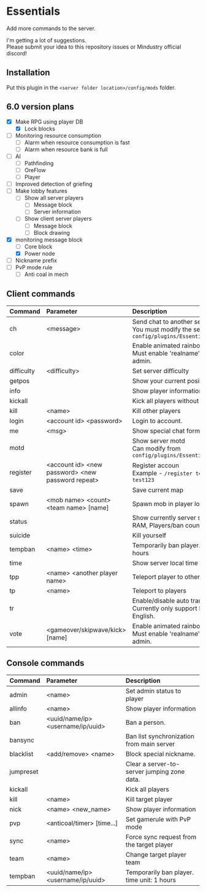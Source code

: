 # Essentials
Add more commands to the server.  

I'm getting a lot of suggestions.  
Please submit your idea to this repository issues or Mindustry official discord!

## Installation

Put this plugin in the ``<server folder location>/config/mods`` folder.

## 6.0 version plans
- [x] Make RPG using player DB
  - [x] Lock blocks
- [ ] Monitoring resource consumption
  - [ ] Alarm when resource consumption is fast
  - [ ] Alarm when resource bank is full
- [ ] AI
  - [ ] Pathfinding
  - [ ] OreFlow
  - [ ] Player
- [ ] Improved detection of griefing
- [ ] Make lobby features
  - [ ] Show all server players
    - [ ] Message block
    - [ ] Server information
  - [ ] Show client server players
    - [ ] Message block
    - [ ] Block drawing
- [x] monitoring message block
  - [ ] Core block
  - [x] Power node
- [ ] Nickname prefix
- [ ] PvP mode rule
  - [ ] Anti coal in mech

## Client commands

| Command | Parameter | Description |
|:---|:---|:--- |
| ch | &lt;message&gt; | Send chat to another server () <br> You must modify the settings in ``config/plugins/Essentials/config.txt`` |
| color |  | Enable animated rainbow nickname. <br> Must enable 'realname' and can use admin. |
| difficulty | &lt;difficulty&gt; | Set server difficulty |
| getpos |  | Show your current position position |
| info |  | Show player information |
| kickall |  | Kick all players without you. |
| kill | &lt;name&gt; | Kill other players |
| login | &lt;account id&gt; &lt;password&gt; | Login to account. |
| me | &lt;msg&gt; | Show special chat format |
| motd |  | Show server motd <br> Can modify from ``config/plugins/Essentials/motd.txt`` |
| register | &lt;account id&gt; &lt;new password&gt; &lt;new password repeat&gt; | Register accoun<br>Example - ``/register test test123 test123`` |
| save |  | Save current map |
| spawn | &lt;mob name&gt; &lt;count&gt; &lt;team name&gt; [name] | Spawn mob in player location |
| status |  | Show currently server status (TPS, RAM, Players/ban count) |
| suicide |  | Kill yourself |
| tempban | &lt;name&gt; &lt;time&gt; | Temporarily ban player. time unit: 1 hours |
| time |  | Show server local time |
| tpp | &lt;name&gt; &lt;another player name&gt; | Teleport player to other players |
| tp | &lt;name&gt; | Teleport to players |
| tr |  | Enable/disable auto translate <br> Currently only support Korean to English. |
| vote | &lt;gameover/skipwave/kick&gt; [name] | Enable animated rainbow nickname. <br> Must enable 'realname' and can use admin. |

## Console commands

| Command | Parameter | Description |
|:---|:---|:---|
| admin | &lt;name&gt; | Set admin status to player |
| allinfo | &lt;name&gt; | Show player information |
| ban | &lt;uuid/name/ip&gt; &lt;username/ip/uuid&gt; | Ban a person. |
| bansync |  | Ban list synchronization from main server |
| blacklist | &lt;add/remove&gt; &lt;name&gt; | Block special nickname. |
| jumpreset |  | Clear a server-to-server jumping zone data. |
| kickall |  | Kick all players |
| kill | &lt;name&gt; | Kill target player |
| nick | &lt;name&gt; &lt;new_name&gt; | Show player information |
| pvp | &lt;anticoal/timer&gt; [time...] | Set gamerule with PvP mode |
| sync | &lt;name&gt; | Force sync request from the target player |
| team | &lt;name&gt; | Change target player team |
| tempban | &lt;uuid/name/ip&gt; &lt;username/ip/uuid&gt; | Temporarily ban player. time unit: 1 hours |